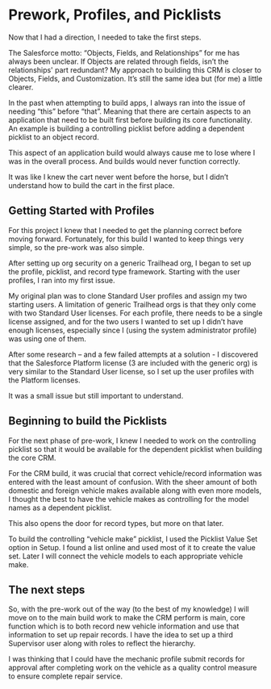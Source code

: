 Prework, Profiles, and Picklists 
================================ 

Now that I had a direction, I needed to take the first steps. 

The Salesforce motto: “Objects, Fields, and Relationships” for me has always been unclear. If Objects are related through fields, isn’t the relationships' part redundant? My approach to building this CRM is closer to Objects, Fields, and Customization. It’s still the same idea but (for me) a little clearer. 

In the past when attempting to build apps, I always ran into the issue of needing “this” before “that”. Meaning that there are certain aspects to an application that need to be built first before building its core functionality. An example is building a controlling picklist before adding a dependent picklist to an object record. 

This aspect of an application build would always cause me to lose where I was in the overall process. And builds would never function correctly. 

It was like I knew the cart never went before the horse, but I didn’t understand how to build the cart in the first place. 

Getting Started with Profiles 
----------------------------- 

For this project I knew that I needed to get the planning correct before moving forward. Fortunately, for this build I wanted to keep things very simple, so the pre-work was also simple. 

After setting up org security on a generic Trailhead org, I began to set up the profile, picklist, and record type framework. Starting with the user profiles, I ran into my first issue. 

My original plan was to clone Standard User profiles and assign my two starting users. A limitation of generic Trailhead orgs is that they only come with two Standard User licenses. For each profile, there needs to be a single license assigned, and for the two users I wanted to set up I didn’t have enough licenses, especially since I (using the system administrator profile) was using one of them. 

After some research – and a few failed attempts at a solution - I discovered that the Salesforce Platform license (3 are included with the generic org) is very similar to the Standard User license, so I set up the user profiles with the Platform licenses. 

It was a small issue but still important to understand. 

Beginning to build the Picklists 
-------------------------------- 

For the next phase of pre-work, I knew I needed to work on the controlling picklist so that it would be available for the dependent picklist when building the core CRM. 

For the CRM build, it was crucial that correct vehicle/record information was entered with the least amount of confusion. With the sheer amount of both domestic and foreign vehicle makes available along with even more models, I thought the best to have the vehicle makes as controlling for the model names as a dependent picklist. 

This also opens the door for record types, but more on that later. 

To build the controlling “vehicle make” picklist, I used the Picklist Value Set option in Setup. I found a list online and used most of it to create the value set. Later I will connect the vehicle models to each appropriate vehicle make. 

The next steps 
-------------- 

So, with the pre-work out of the way (to the best of my knowledge) I will move on to the main build work to make the CRM perform is main, core function which is to both record new vehicle information and use that information to set up repair records. I have the idea to set up a third Supervisor user along with roles to reflect the hierarchy. 

I was thinking that I could have the mechanic profile submit records for approval after completing work on the vehicle as a quality control measure to ensure complete repair service. 
